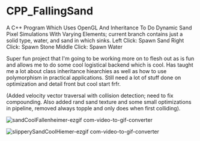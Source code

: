 # CPP_FallingSand
A C++ Program Which Uses OpenGL And Inheritance To Do Dynamic Sand Pixel Simulations With Varying Elements; current branch contains just a solid type, water, and sand in which sinks.
Left Click: Spawn Sand
Right Click: Spawn Stone
Middle Click: Spawn Water

Super fun project that I'm going to be working more on to flesh out as is fun and allows me to do some cool logistical backend which is cool. Has taught me a lot about class inheritance hiearchies as well as how to use polymorphism in
practical applications. Still need a lot of stuff done on optimization and detail front but cool start frfr.

(Added velocity vector traversal with collision detection; need to fix compounding. Also added rand sand texture and some small optimizations in pipeline, removed always topple and only does when first colliding).

![sandCoolFallenheimer-ezgif com-video-to-gif-converter](https://github.com/Kingerthanu/CPP_FallingSand/assets/76754592/854f8c8e-d40e-41fd-ab26-0fd572dfc337)

![slipperySandCoolHiemer-ezgif com-video-to-gif-converter](https://github.com/Kingerthanu/CPP_FallingSand/assets/76754592/05a2d53e-7f75-47f6-987a-3a9449c82bdb)
